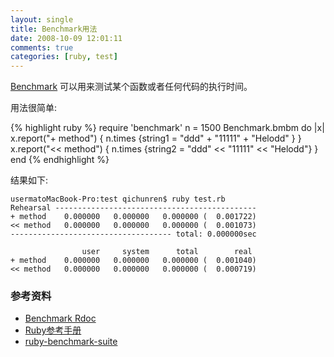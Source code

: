 ```yaml
---
layout: single
title: Benchmark用法
date: 2008-10-09 12:01:11
comments: true
categories: [ruby, test]
---
```


[Benchmark](http://rubybenchmark.com/) 可以用来测试某个函数或者任何代码的执行时间。

用法很简单:

{% highlight ruby %}
require 'benchmark'
n = 1500
Benchmark.bmbm do |x|
  x.report("+ method") { n.times {string1 = "ddd" + "11111" + "Helodd" } }
  x.report("<< method") { n.times {string2 = "ddd" << "11111" << "Helodd"} }
end
{% endhighlight %}    


结果如下:

```
usermatoMacBook-Pro:test qichunren$ ruby test.rb
Rehearsal ---------------------------------------------
+ method    0.000000   0.000000   0.000000 (  0.001722)
<< method   0.000000   0.000000   0.000000 (  0.001073)
------------------------------------ total: 0.000000sec

                user     system      total        real
+ method    0.000000   0.000000   0.000000 (  0.001040)
<< method   0.000000   0.000000   0.000000 (  0.000719)
```

### 参考资料
+ [Benchmark Rdoc](http://ruby-doc.org/stdlib/libdoc/benchmark/rdoc/index.html)
+ [Ruby参考手册](http://www.kuqin.com/rubycndocument/man/addlib/benchmark.html)
+ [ruby-benchmark-suite](https://github.com/acangiano/ruby-benchmark-suite)